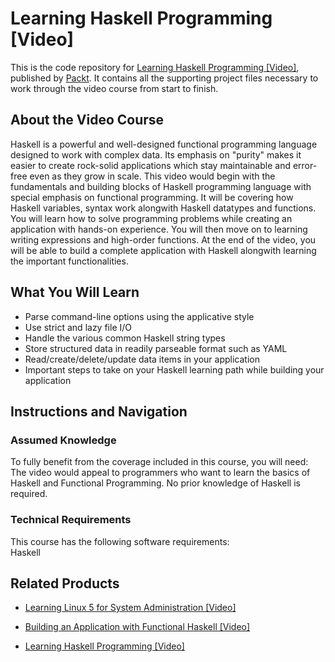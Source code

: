 # Learning Haskell Programming [Video]
This is the code repository for [Learning Haskell Programming [Video]](https://www.packtpub.com/application-development/building-application-functional-haskell-video?utm_source=github&utm_medium=repository&utm_campaign=9781787285088), published by [Packt](https://www.packtpub.com/?utm_source=github). It contains all the supporting project files necessary to work through the video course from start to finish.
## About the Video Course
Haskell is a powerful and well-designed functional programming language designed to work with complex data. Its emphasis on "purity" makes it easier to create rock-solid applications which stay maintainable and error-free even as they grow in scale.
This video would begin with the fundamentals and building blocks of Haskell programming language with special emphasis on functional programming. It will be covering how Haskell variables, syntax work alongwith Haskell datatypes and functions. 
You will learn how to solve programming problems while creating an application with hands-on experience. You will then move on to learning writing expressions and high-order functions. 
At the end of the video, you will be able to build a complete application with Haskell alongwith learning the important functionalities.

<H2>What You Will Learn</H2>
<DIV class=book-info-will-learn-text>
<UL>
<LI>Parse command-line options using the applicative style 
<LI>Use strict and lazy file I/O 
<LI>Handle the various common Haskell string types 
<LI>Store structured data in readily parseable format such as YAML 
<LI>Read/create/delete/update data items in your application 
<LI>Important steps to take on your Haskell learning path while building your application </LI></UL></DIV>

## Instructions and Navigation
### Assumed Knowledge
To fully benefit from the coverage included in this course, you will need:<br/>
The video would appeal to programmers who want to learn the basics of Haskell and Functional Programming. No prior knowledge of Haskell is required.
### Technical Requirements
This course has the following software requirements:<br/>
Haskell

## Related Products
* [Learning Linux 5 for System Administration [Video]](https://www.packtpub.com/application-development/building-application-functional-haskell-video?utm_source=github&utm_medium=repository&utm_campaign=9781787285088)

* [Building an Application with Functional Haskell [Video]](https://www.packtpub.com/application-development/building-application-functional-haskell-video?utm_source=github&utm_medium=repository&utm_campaign=9781787285088)

* [Learning Haskell Programming [Video]](https://www.packtpub.com/application-development/building-application-functional-haskell-video?utm_source=github&utm_medium=repository&utm_campaign=9781787285088)

